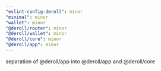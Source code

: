 ```yaml
---
"eslint-config-deroll": minor
"minimal": minor
"wallet": minor
"@deroll/router": minor
"@deroll/wallet": minor
"@deroll/core": minor
"@deroll/app": minor
---
```


separation of @deroll/app into @deroll/app and @deroll/core
